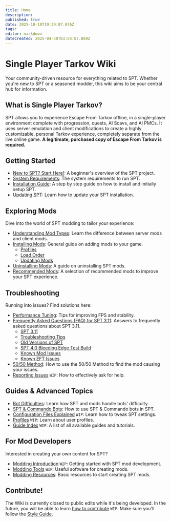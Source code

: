 ```yaml
---
title: Home
description: 
published: true
date: 2025-10-10T19:39:07.076Z
tags: 
editor: markdown
dateCreated: 2025-04-30T03:54:07.869Z
---
```


# Single Player Tarkov Wiki

Your community-driven resource for everything related to SPT. Whether you're new to SPT or a seasoned modder, this wiki aims to be your central hub for information.

## What is Single Player Tarkov?

SPT allows you to experience Escape From Tarkov offline, in a single-player environment complete with progression, quests, AI Scavs, and AI PMCs. It uses server emulation and client modifications to create a highly customizable, personal Tarkov experience, completely separate from the live online game. **A legitimate, purchased copy of Escape From Tarkov is required.**

## Getting Started

- [New to SPT? Start Here!](/Beginners_Guide): A beginner's overview of the SPT project.
- [System Requirements](/system-requirements): The system requirements to run SPT.
- [Installation Guide](/Installation_Guide): A step by step guide on how to install and initially setup SPT.
- [Updating SPT](/Updating_SPT): Learn how to update your SPT installation.

## Exploring Mods

Dive into the world of SPT modding to tailor your experience:

- [Understanding Mod Types](/Mod_Types): Learn the difference between server mods and client mods.
- [Installing Mods](/Installing_Mods): General guide on adding mods to your game.
  - [Profiles](https://wiki.sp-tarkov.com/Installing_Mods#profiles)
  - [Load Order](https://wiki.sp-tarkov.com/Installing_Mods#load-order)
  - [Updating Mods](https://wiki.sp-tarkov.com/en/Installing_Mods#updating-mods)
- [Uninstalling Mods](/Uninstalling_Mods): A guide on uninstalling SPT mods.
- [Recommended Mods](/SPT_311/Recommended_Mods_311): A selection of recommended mods to improve your SPT experience.

## Troubleshooting

Running into issues? Find solutions here:

- [Performance Tuning](/Performance_Tuning): Tips for improving FPS and stability.
- [Frequently Asked Questions (FAQ) for SPT 3.11](/SPT_311/FAQs_311): Answers to frequently asked questions about SPT 3.11.
  - [SPT 3.11](https://wiki.sp-tarkov.com/en/SPT_311/FAQs_311#spt-311)
  - [Troubleshooting Tips](https://wiki.sp-tarkov.com/en/SPT_311/FAQs_311#troubleshooting-tips)
  - [Old Versions of SPT](https://wiki.sp-tarkov.com/en/SPT_311/FAQs_311#old-versions-of-spt)
  - [SPT 4.0 Bleeding Edge Test Build](https://wiki.sp-tarkov.com/en/SPT_311/FAQs_311#spt-40-bleeding-edge-test-build)
  - [Known Mod Issues](https://wiki.sp-tarkov.com/en/SPT_311/FAQs_311#known-mod-issues)
  - [Known EFT Issues](https://wiki.sp-tarkov.com/en/SPT_311/FAQs_311#eft-issues)
- [50/50 Method](/5050-method): How to use the 50/50 Method to find the mod causing your issues.
- [Reporting Issues](#) `WIP`: How to effectively ask for help.

## Guides & Advanced Topics

- [Bot Difficulties](/Bot_Difficulties): Learn how SPT and mods handle bots' difficulty.
- [SPT & Commando Bots](/SPT_and_Commando_Bots): How to use SPT & Commando bots in SPT.
- [Configuration Files Explained](#) `WIP`: Learn how to tweak SPT settings.
- [Profiles](#) `WIP`: Learn about user profiles.
- [Guide Index](#) `WIP`: A list of all available guides and tutorials.

## For Mod Developers

Interested in creating your own content for SPT?

- [Modding Introduction](#) `WIP`: Getting started with SPT mod development.
- [Modding Tools](#) `WIP`: Useful software for creating mods.
- [Modding Resources](/Modding_Resources): Basic resources to start creating SPT mods.

## Contribute!

The Wiki is currently closed to public edits while it's being developed. 
In the future, you will be able to learn [how to contribute](#) `WIP`. Make sure you'll follow the [Style Guide](/Style_Guide).